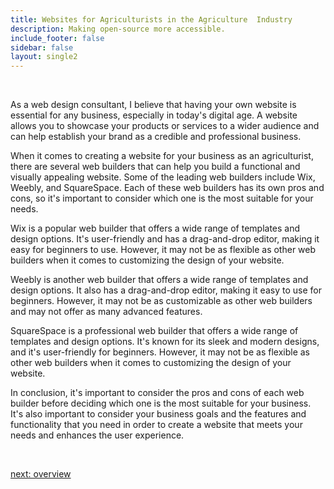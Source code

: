 ```yaml
---
title: Websites for Agriculturists in the Agriculture  Industry
description: Making open-source more accessible.
include_footer: false
sidebar: false
layout: single2
---
```


<br>
<p>
As a web design consultant, I believe that having your own website is essential for any business, especially in today's digital age. A website allows you to showcase your products or services to a wider audience and can help establish your brand as a credible and professional business.

When it comes to creating a website for your business as an agriculturist, there are several web builders that can help you build a functional and visually appealing website. Some of the leading web builders include Wix, Weebly, and SquareSpace. Each of these web builders has its own pros and cons, so it's important to consider which one is the most suitable for your needs.

Wix is a popular web builder that offers a wide range of templates and design options. It's user-friendly and has a drag-and-drop editor, making it easy for beginners to use. However, it may not be as flexible as other web builders when it comes to customizing the design of your website.

Weebly is another web builder that offers a wide range of templates and design options. It also has a drag-and-drop editor, making it easy to use for beginners. However, it may not be as customizable as other web builders and may not offer as many advanced features.

SquareSpace is a professional web builder that offers a wide range of templates and design options. It's known for its sleek and modern designs, and it's user-friendly for beginners. However, it may not be as flexible as other web builders when it comes to customizing the design of your website.

In conclusion, it's important to consider the pros and cons of each web builder before deciding which one is the most suitable for your business. It's also important to consider your business goals and the features and functionality that you need in order to create a website that meets your needs and enhances the user experience.

<br>

<a href="https://workdojos.com/agriculturist/overview">next: overview</a>
<br>
<br>
</p>
